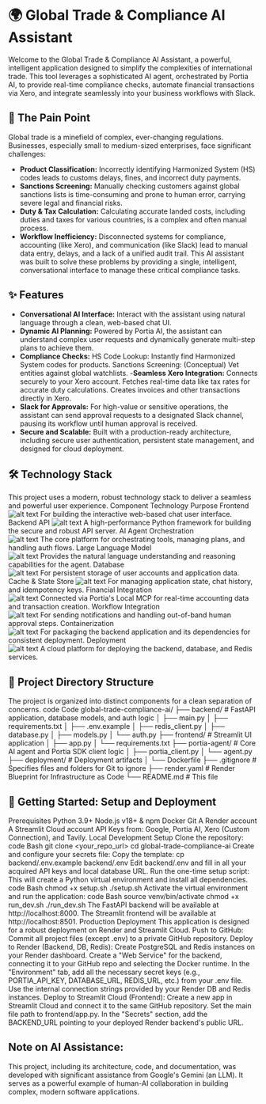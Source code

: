 
# 🌍 Global Trade & Compliance AI Assistant
Welcome to the Global Trade & Compliance AI Assistant, a powerful, intelligent application designed to simplify the complexities of international trade. This tool leverages a sophisticated AI agent, orchestrated by Portia AI, to provide real-time compliance checks, automate financial transactions via Xero, and integrate seamlessly into your business workflows with Slack.
## 🎯 The Pain Point
Global trade is a minefield of complex, ever-changing regulations. Businesses, especially small to medium-sized enterprises, face significant challenges:
- **Product Classification:** Incorrectly identifying Harmonized System (HS) codes leads to customs delays, fines, and incorrect duty payments.
- **Sanctions Screening:** Manually checking customers against global sanctions lists is time-consuming and prone to human error, carrying severe legal and financial risks.
- **Duty & Tax Calculation:** Calculating accurate landed costs, including duties and taxes for various countries, is a complex and often manual process.
- **Workflow Inefficiency:** Disconnected systems for compliance, accounting (like Xero), and communication (like Slack) lead to manual data entry, delays, and a lack of a unified audit trail.
This AI assistant was built to solve these problems by providing a single, intelligent, conversational interface to manage these critical compliance tasks.
## ✨ Features
- **Conversational AI Interface:** Interact with the assistant using natural language through a clean, web-based chat UI.
- **Dynamic AI Planning:** Powered by Portia AI, the assistant can understand complex user requests and dynamically generate multi-step plans to achieve them.
- **Compliance Checks:**
HS Code Lookup: Instantly find Harmonized System codes for products.
Sanctions Screening: (Conceptual) Vet entities against global watchlists.
-**Seamless Xero Integration:**
Connects securely to your Xero account.
Fetches real-time data like tax rates for accurate duty calculations.
Creates invoices and other transactions directly in Xero.
- **Slack for Approvals:** For high-value or sensitive operations, the assistant can send approval requests to a designated Slack channel, pausing its workflow until human approval is received.
- **Secure and Scalable:** Built with a production-ready architecture, including secure user authentication, persistent state management, and designed for cloud deployment.
## 🛠️ Technology Stack
This project uses a modern, robust technology stack to deliver a seamless and powerful user experience.
Component	Technology	Purpose
Frontend	
![alt text](https://img.shields.io/badge/Streamlit-FF4B4B?style=for-the-badge&logo=streamlit&logoColor=white)
For building the interactive web-based chat user interface.
Backend API	
![alt text](https://img.shields.io/badge/FastAPI-005571?style=for-the-badge&logo=fastapi)
A high-performance Python framework for building the secure and robust API server.
AI Agent Orchestration	
![alt text](https://img.shields.io/badge/Portia_AI-8A2BE2?style=for-the-badge)
The core platform for orchestrating tools, managing plans, and handling auth flows.
Large Language Model	
![alt text](https://img.shields.io/badge/Google_Gemini-8E75B9?style=for-the-badge&logo=google&logoColor=white)
Provides the natural language understanding and reasoning capabilities for the agent.
Database	
![alt text](https://img.shields.io/badge/PostgreSQL-316192?style=for-the-badge&logo=postgresql&logoColor=white)
For persistent storage of user accounts and application data.
Cache & State Store	
![alt text](https://img.shields.io/badge/redis-%23DD0031.svg?&style=for-the-badge&logo=redis&logoColor=white)
For managing application state, chat history, and idempotency keys.
Financial Integration	
![alt text](https://img.shields.io/badge/Xero-13B5EA?style=for-the-badge&logo=xero&logoColor=white)
Connected via Portia's Local MCP for real-time accounting data and transaction creation.
Workflow Integration	
![alt text](https://img.shields.io/badge/Slack-4A154B?style=for-the-badge&logo=slack&logoColor=white)
For sending notifications and handling out-of-band human approval steps.
Containerization	
![alt text](https://img.shields.io/badge/docker-%230db7ed.svg?&style=for-the-badge&logo=docker&logoColor=white)
For packaging the backend application and its dependencies for consistent deployment.
Deployment	
![alt text](https://img.shields.io/badge/Render-46E3B7?style=for-the-badge&logo=render&logoColor=white)
A cloud platform for deploying the backend, database, and Redis services.
## 📂 Project Directory Structure
The project is organized into distinct components for a clean separation of concerns.
code
Code
global-trade-compliance-ai/
├── backend/                  # FastAPI application, database models, and auth logic
│   ├── main.py
│   ├── requirements.txt
│   ├── .env.example
│   ├── redis_client.py
│   ├── database.py
│   ├── models.py
│   └── auth.py
├── frontend/                 # Streamlit UI application
│   ├── app.py
│   └── requirements.txt
├── portia-agent/             # Core AI agent and Portia SDK client logic
│   ├── portia_client.py
│   └── agent.py
├── deployment/               # Deployment artifacts
│   └── Dockerfile
├── .gitignore                # Specifies files and folders for Git to ignore
├── render.yaml               # Render Blueprint for Infrastructure as Code
└── README.md                 # This file
## 🚀 Getting Started: Setup and Deployment
Prerequisites
Python 3.9+
Node.js v18+ & npm
Docker
Git
A Render account
A Streamlit Cloud account
API Keys from: Google, Portia AI, Xero (Custom Connection), and Tavily.
Local Development Setup
Clone the repository:
code
Bash
git clone <your_repo_url>
cd global-trade-compliance-ai
Create and configure your secrets file:
Copy the template: cp backend/.env.example backend/.env
Edit backend/.env and fill in all your acquired API keys and local database URL.
Run the one-time setup script:
This will create a Python virtual environment and install all dependencies.
code
Bash
chmod +x setup.sh
./setup.sh
Activate the virtual environment and run the application:
code
Bash
source venv/bin/activate
chmod +x run_dev.sh
./run_dev.sh
The FastAPI backend will be available at http://localhost:8000.
The Streamlit frontend will be available at http://localhost:8501.
Production Deployment
This application is designed for a robust deployment on Render and Streamlit Cloud.
Push to GitHub: Commit all project files (except .env) to a private GitHub repository.
Deploy to Render (Backend, DB, Redis):
Create PostgreSQL and Redis instances on your Render dashboard.
Create a "Web Service" for the backend, connecting it to your GitHub repo and selecting the Docker runtime.
In the "Environment" tab, add all the necessary secret keys (e.g., PORTIA_API_KEY, DATABASE_URL, REDIS_URL, etc.) from your .env file. Use the internal connection strings provided by your Render DB and Redis instances.
Deploy to Streamlit Cloud (Frontend):
Create a new app in Streamlit Cloud and connect it to the same GitHub repository.
Set the main file path to frontend/app.py.
In the "Secrets" section, add the BACKEND_URL pointing to your deployed Render backend's public URL.
## **Note on AI Assistance:**
 This project, including its architecture, code, and documentation, was developed with significant assistance from Google's Gemini (an LLM). It serves as a powerful example of human-AI collaboration in building complex, modern software applications.
